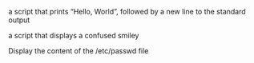 a script that prints “Hello, World”, followed by a new line to the standard output

 a script that displays a confused smiley

Display the content of the /etc/passwd file

